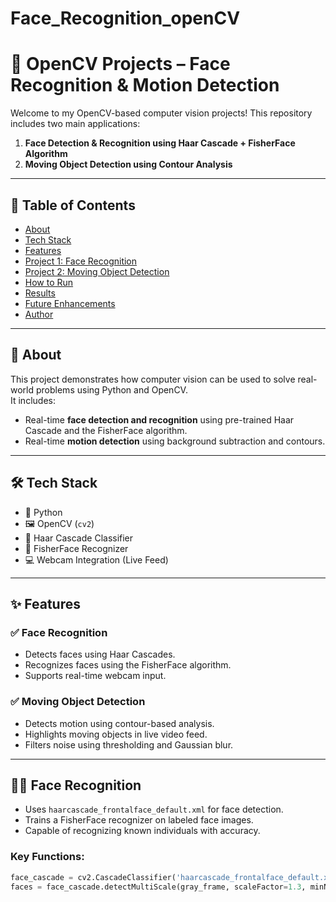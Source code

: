 # Face_Recognition_openCV
# 🧠 OpenCV Projects – Face Recognition & Motion Detection

Welcome to my OpenCV-based computer vision projects! This repository includes two main applications:

1. **Face Detection & Recognition using Haar Cascade + FisherFace Algorithm**
2. **Moving Object Detection using Contour Analysis**

---

## 📌 Table of Contents

- [About](#about)
- [Tech Stack](#tech-stack)
- [Features](#features)
- [Project 1: Face Recognition](#face-recognition)
- [Project 2: Moving Object Detection](#moving-object-detection)
- [How to Run](#how-to-run)
- [Results](#results)
- [Future Enhancements](#future-enhancements)
- [Author](#author)

---

## 📖 About

This project demonstrates how computer vision can be used to solve real-world problems using Python and OpenCV.  
It includes:

- Real-time **face detection and recognition** using pre-trained Haar Cascade and the FisherFace algorithm.
- Real-time **motion detection** using background subtraction and contours.

---

## 🛠 Tech Stack

- 🐍 Python
- 🖼 OpenCV (`cv2`)
- 🧠 Haar Cascade Classifier
- 🧪 FisherFace Recognizer
- 💻 Webcam Integration (Live Feed)

---

## ✨ Features

### ✅ Face Recognition
- Detects faces using Haar Cascades.
- Recognizes faces using the FisherFace algorithm.
- Supports real-time webcam input.

### ✅ Moving Object Detection
- Detects motion using contour-based analysis.
- Highlights moving objects in live video feed.
- Filters noise using thresholding and Gaussian blur.

---

## 🧑‍💻 Face Recognition

- Uses `haarcascade_frontalface_default.xml` for face detection.
- Trains a FisherFace recognizer on labeled face images.
- Capable of recognizing known individuals with accuracy.

### Key Functions:
```python
face_cascade = cv2.CascadeClassifier('haarcascade_frontalface_default.xml')
faces = face_cascade.detectMultiScale(gray_frame, scaleFactor=1.3, minNeighbors=5)
